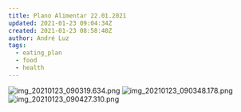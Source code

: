 ```yaml
---
title: Plano Alimentar 22.01.2021
updated: 2021-01-23 09:04:34Z
created: 2021-01-23 08:58:40Z
author: André Luz
tags:
  - eating_plan
  - food
  - health
---
```


![img_20210123_090319.634.png](img_20210123_090319.634.png)
![img_20210123_090348.178.png](img_20210123_090348.178.png)
![img_20210123_090427.310.png](img_20210123_090427.310.png)